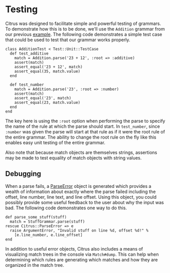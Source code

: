 # Testing


Citrus was designed to facilitate simple and powerful testing of grammars. To
demonstrate how this is to be done, we'll use the `Addition` grammar from our
previous [example](example.html). The following code demonstrates a simple test
case that could be used to test that our grammar works properly.

    class AdditionTest < Test::Unit::TestCase
      def test_additive
        match = Addition.parse('23 + 12', :root => :additive)
        assert(match)
        assert_equal('23 + 12', match)
        assert_equal(35, match.value)
      end

      def test_number
        match = Addition.parse('23', :root => :number)
        assert(match)
        assert_equal('23', match)
        assert_equal(23, match.value)
      end
    end

The key here is using the `:root` option when performing the parse to specify
the name of the rule at which the parse should start. In `test_number`, since
`:number` was given the parse will start at that rule as if it were the root
rule of the entire grammar. The ability to change the root rule on the fly like
this enables easy unit testing of the entire grammar.

Also note that because match objects are themselves strings, assertions may be
made to test equality of match objects with string values.

## Debugging

When a parse fails, a [ParseError](api/classes/Citrus/ParseError.html) object is
generated which provides a wealth of information about exactly where the parse
failed including the offset, line number, line text, and line offset. Using this
object, you could possibly provide some useful feedback to the user about why
the input was bad. The following code demonstrates one way to do this.

    def parse_some_stuff(stuff)
      match = StuffGrammar.parse(stuff)
    rescue Citrus::ParseError => e
      raise ArgumentError, "Invalid stuff on line %d, offset %d!" %
        [e.line_number, e.line_offset]
    end

In addition to useful error objects, Citrus also includes a means of visualizing
match trees in the console via `Match#dump`. This can help when determining
which rules are generating which matches and how they are organized in the
match tree.
